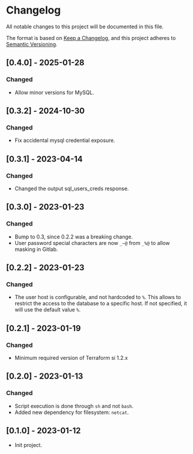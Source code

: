 # Changelog

All notable changes to this project will be documented in this file.

The format is based on [Keep a Changelog](https://keepachangelog.com/en/1.0.0/),
and this project adheres
to [Semantic Versioning](https://semver.org/spec/v2.0.0.html).

## [0.4.0] - 2025-01-28

### Changed

- Allow minor versions for MySQL.

## [0.3.2] - 2024-10-30

### Changed

- Fix accidental mysql credential exposure.

## [0.3.1] - 2023-04-14

### Changed

- Changed the output sql_users_creds response.

## [0.3.0] - 2023-01-23

### Changed

- Bump to 0.3, since 0.2.2 was a breaking change.
- User password special characters are now `_~@` from `_%@` to allow masking in Gitlab.

## [0.2.2] - 2023-01-23

### Changed

- The user host is configurable, and not hardcoded to `%`. This allows to
  restrict the access to the database to a specific host. If not specified, it
  will use the default value `%`.

## [0.2.1] - 2023-01-19

### Changed

- Minimum required version of Terraform si 1.2.x

## [0.2.0] - 2023-01-13

### Changed

- Script execution is done through `sh` and not `bash`.
- Added new dependency for filesystem: `netcat`.

## [0.1.0] - 2023-01-12

- Init project.
